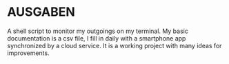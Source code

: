 # AUSGABEN

A shell script to monitor my outgoings on my terminal. My basic documentation
is a csv file, I fill in daily with a smartphone app synchronized by a cloud service. It is a working project with many ideas for improvements.
